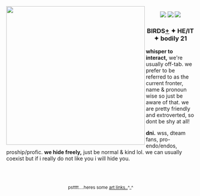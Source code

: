 <img src="https://file.garden/aA_22xfQFxGH1wX1/YESSSSSSSSSSSSSS.gif" align="left" style="width: 370px;">
<p align="center">
<img src="https://64.media.tumblr.com/28ddc5539a83ab30e2156475ba807c7a/704f4ace9de71c4b-71/s100x200/fd70f3c7245eaeb043cfd76517ddb2e7c68f0a08.pnj"> <img src="https://64.media.tumblr.com/78f8c35c09d1fc437367ce27706ec123/704f4ace9de71c4b-54/s100x200/e9fca207a02b069083f925a5b15ace34aff0eadf.pnj">
<img src="https://64.media.tumblr.com/7ac328204395dc076221475d3af8ecc2/704f4ace9de71c4b-cf/s100x200/4a7541ccbef5b285823491aaed29230c6f49aa9f.pnj"</p>
<h3 align="center">BIRDS<a href="https://pronouns.cc/@birdcage">+</a> ✦ HE/IT ✦ bodily 21</h3>

<p><b>whisper to interact,</b> we're usually off-tab. we prefer to be referred to as the current fronter, name & pronoun wise so just be aware of that. we are pretty friendly and extroverted, so dont be shy at all!
</p>
  
<p><b>dni.</b> wss, dteam fans, pro-endo/endos, proship/profic. <b> we hide freely,</b> just be normal & kind lol. we can usually coexist but if i really do not like you i will hide you.</p>
<br><br>
<p align="center"><sub>pstttt....heres some <a href="https://linktr.ee/dvckypond">art links..</a>^_^</sub></p>
